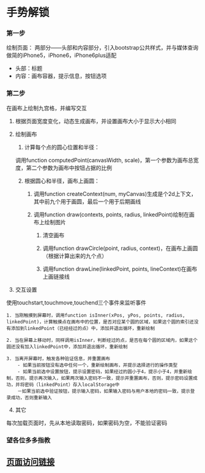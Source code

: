 # 手势解锁

### 第一步 
绘制页面： 两部分——头部和内容部分，引入bootstrap公共样式，并与媒体查询做简的iPhone5，iPhone6，iPhone6plus适配

- 头部：标题
- 内容：画布容器，提示信息，按钮选项

### 第二步
在画布上绘制九宫格，并编写交互

1. 根据页面宽度变化，动态生成画布，并设置画布大小于显示大小相同

2. 绘制画布

	1. 计算每个点的圆心位置和半径：

	调用function computedPoint(canvasWidth, scale)，第一个参数为画布总宽度，第二个参数为画布中按钮占据的比例

	2. 根据圆心和半径，画布上画圆：

		1. 调用function createContext(num, myCanvas)生成是个2d上下文，其中前九个用于画圆，最后一个用于后期画线

		2. 调用function draw(contexts, points, radius, linkedPoint)绘制在画布上绘制图片

			1. 清空画布

			2. 调用function drawCircle(point, radius, context)，在画布上画圆（根据计算出来的九个点）

			3. 调用function drawLine(linkedPoint, points, lineContext)在画布上画链接线
3. 交互设置

使用touchstart,touchmove,touchend三个事件来监听事件

 	1. 当刚触摸到屏幕时，调用function isInner(xPos, yPos, points, radius, linkedPoint)，计算触摸点在画布中的位置，是否对应某个圆的区域，如果这个圆的索引还没有添加到linkedPoint（已经经过的点）中，添加并退出循环，重新绘制

 	2. 当在屏幕上移动时，同样调用isInner，判断经过的点，是否在每个圆的区域内，如果这个圆还没有加入linkedPoint中，添加并退出循环，重新绘制

 	3. 当离开屏幕时，触发各种验证信息，并重置画布
 		- 如果当前按钮没有选中任何一个，重新绘制画布，并提示选择进行的操作类型
 		- 如果当前选中设置按钮，提示设置密码，如果经过的圆小于4，提示小于4，并重新绘制，否则，提示再次输入，如果两次输入密码不一致，提示并重置画布，否则，提示密码设置成功，并将密码（linkedPoint）存入localStorage中
 		－如果当前选中验证按钮，提示输入密码，如果输入密码与用户本地的密码一致，提示登录成功，否则重新输入

4. 其它

每次加载页面时，先从本地读取密码，如果密码为空，不能验证密码

### 望各位多多指教

## [页面访问链接](https://diligentye.github.io/gesture-lock-360/)
